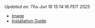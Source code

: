 # 
_Updated on: Thu Jun 19 15:14:16 PDT 2025_

- [Image](https://github.com/vertigis/studio-base-internal/pkgs/container/studio%2fbase%2finternal/442615597?tag=v1.1.709.249070-r15767113370-pr)
- [Installation
  Guide](https://github.com/vertigis/studio-base-internal/tree/v1.1.709.249070-r15767113370-pr)
